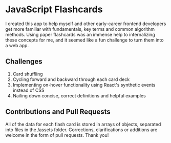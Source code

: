 # JavaScript Flashcards

I created this app to help myself and other early-career frontend developers get more familiar with fundamentals, key terms and common algorithm methods. Using paper flashcards was an immense help to internalizing these concepts for me, and it seemed like a fun challenge to turn them into a web app.

## Challenges

1. Card shuffling
2. Cycling forward and backward through each card deck
3. Implementing on-hover functionality using React's synthetic events instead of CSS
4. Nailing down concise, correct definitions and helpful examples

## Contributions and Pull Requests
All of the data for each flash card is stored in arrays of objects, separated into files in the /assets folder. Corrections, clarifications or additions are welcome in the form of pull requests. Thank you!
